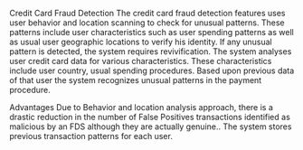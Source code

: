 Credit Card Fraud Detection
The credit card fraud detection features uses user behavior and location scanning to check for unusual patterns. These patterns include user characteristics such as user spending patterns as well as usual user geographic locations to verify his identity. If any unusual pattern is detected, the system requires revivification.
The system analyses user credit card data for various characteristics. These characteristics include user country, usual spending procedures. Based upon previous data of that user the system recognizes unusual patterns in the payment procedure.

Advantages
Due to Behavior and location analysis approach, there is a drastic reduction in the number of False Positives transactions identified as malicious by an FDS although they are actually genuine..
The system stores previous transaction patterns for each user.
